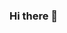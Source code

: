 ### Hi there 👋

<!--
**INFINITYX00/INFINITYX00** is a ✨ _special_ ✨ repository because its `README.md` (this file) appears on your GitHub profile.

- 🔭 I’m currently working on the odin project
- 🌱 I’m currently learning full-stack
- 💬 Ask me about hobbies, sports, favourite pizza 🍕
-->
